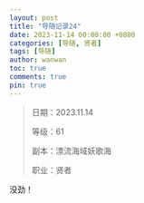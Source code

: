 ```yaml
---
layout: post
title: "导随记录24"
date: 2023-11-14 00:00:00 +0800
categories: [导随, 贤者]
tags: [导随]
author: wanwan
toc: true
comments: true
pin: true
---
```

> 日期：2023.11.14
>
> 等级：61
>
> 副本：漂流海域妖歌海
>
> 职业：贤者

没劲！